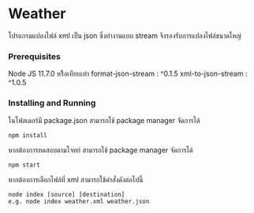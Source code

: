 # Weather

โปรแกรมแปลงไฟล์ xml เป็น json ซึ่งทำงานแบบ stream จึงรองรับการแปลงไฟล์ขนาดใหญ่

### Prerequisites

Node JS 11.7.0 หริือเทียบเท่า
format-json-stream : ^0.1.5
xml-to-json-stream : ^1.0.5

### Installing and Running

ในโฟลเดอร์มี package.json สามารถใช้ package manager จัดการได้


```
npm install
```

หากต้องการทดสอบตามโจทย์ สามารถใช้ package manager จัดการได้

```
npm start
```
หากต้องการเลือกไฟล์ที่ xml สามารถใช้คำสั่งดังต่อไปนี้
```
node index [source] [destination]
e.g. node index weather.xml weather.json
```

